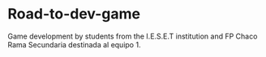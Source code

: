# Road-to-dev-game
Game development by students from the I.E.S.E.T institution and FP Chaco<br>
Rama Secundaria destinada al equipo 1.
